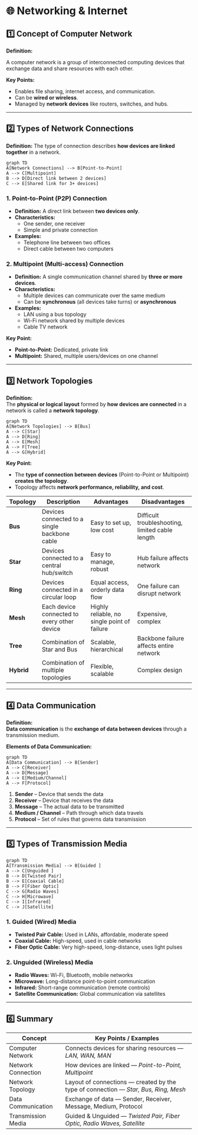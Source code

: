 # 🌐 Networking & Internet

## 1️⃣ Concept of Computer Network

**Definition:**

A computer network is a group of interconnected computing devices that exchange data and share resources with each other.

**Key Points:**
- Enables file sharing, internet access, and communication.  
- Can be **wired or wireless**.  
- Managed by **network devices** like routers, switches, and hubs.

---

## 2️⃣ Types of Network Connections

**Definition:** The type of connection describes **how devices are linked together** in a network.  


```mermaid 
graph TD
A[Network Connections] --> B[Point-to-Point]
A --> C[Multipoint]
B --> D[Direct link between 2 devices]
C --> E[Shared link for 3+ devices]
```


### **1. Point-to-Point (P2P) Connection**
- **Definition:** A direct link between **two devices only**.  
- **Characteristics:**  
  - One sender, one receiver  
  - Simple and private connection  
- **Examples:**  
  - Telephone line between two offices  
  - Direct cable between two computers  

### **2. Multipoint (Multi-access) Connection**
- **Definition:** A single communication channel shared by **three or more devices**.  
- **Characteristics:**  
  - Multiple devices can communicate over the same medium  
  - Can be **synchronous** (all devices take turns) or **asynchronous**  
- **Examples:**  
  - LAN using a bus topology  
  - Wi-Fi network shared by multiple devices  
  - Cable TV network  

**Key Point:**  
- **Point-to-Point:** Dedicated, private link  
- **Multipoint:** Shared, multiple users/devices on one channel  

---





## 3️⃣ Network Topologies

**Definition:**  
The **physical or logical layout** formed by **how devices are connected** in a network is called a **network topology**.


```mermaid 
graph TD
A[Network Topologies] --> B[Bus]
A --> C[Star]
A --> D[Ring]
A --> E[Mesh]
A --> F[Tree]
A --> G[Hybrid]
```

**Key Point:**  
- The **type of connection between devices** (Point-to-Point or Multipoint) **creates the topology**.  
- Topology affects **network performance, reliability, and cost**.

| **Topology** | **Description** | **Advantages** | **Disadvantages** |
|--------------|----------------|----------------|-----------------|
| **Bus** | Devices connected to a single backbone cable | Easy to set up, low cost | Difficult troubleshooting, limited cable length |
| **Star** | Devices connected to a central hub/switch | Easy to manage, robust | Hub failure affects network |
| **Ring** | Devices connected in a circular loop | Equal access, orderly data flow | One failure can disrupt network |
| **Mesh** | Each device connected to every other device | Highly reliable, no single point of failure | Expensive, complex |
| **Tree** | Combination of Star and Bus | Scalable, hierarchical | Backbone failure affects entire network |
| **Hybrid** | Combination of multiple topologies | Flexible, scalable | Complex design |

---





## 4️⃣ Data Communication

**Definition:**  
**Data communication** is the **exchange of data between devices** through a transmission medium.

**Elements of Data Communication:**


```mermaid 
graph TD
A[Data Communication] --> B[Sender]
A --> C[Receiver]
A --> D[Message]
A --> E[Medium/Channel]
A --> F[Protocol]
```
1. **Sender** – Device that sends the data  
2. **Receiver** – Device that receives the data  
3. **Message** – The actual data to be transmitted  
4. **Medium / Channel** – Path through which data travels  
5. **Protocol** – Set of rules that governs data transmission  

---

## 5️⃣ Types of Transmission Media

```mermaid 
graph TD
A[Transmission Media] --> B[Guided ]
A --> C[Unguided ]
B --> D[Twisted Pair]
B --> E[Coaxial Cable]
B --> F[Fiber Optic]
C --> G[Radio Waves]
C --> H[Microwave]
C --> I[Infrared]
C --> J[Satellite]
```

### **1. Guided (Wired) Media**
- **Twisted Pair Cable:** Used in LANs, affordable, moderate speed  
- **Coaxial Cable:** High-speed, used in cable networks  
- **Fiber Optic Cable:** Very high-speed, long-distance, uses light pulses  

### **2. Unguided (Wireless) Media**
- **Radio Waves:** Wi-Fi, Bluetooth, mobile networks  
- **Microwave:** Long-distance point-to-point communication  
- **Infrared:** Short-range communication (remote controls)  
- **Satellite Communication:** Global communication via satellites  

---

## 6️⃣ Summary

| **Concept** | **Key Points / Examples** |
|-------------|---------------------------|
| Computer Network | Connects devices for sharing resources — *LAN, WAN, MAN* |
| Network Connection | How devices are linked — *Point-to-Point, Multipoint* |
| Network Topology | Layout of connections — created by the type of connection — *Star, Bus, Ring, Mesh* |
| Data Communication | Exchange of data — Sender, Receiver, Message, Medium, Protocol |
| Transmission Media | Guided & Unguided — *Twisted Pair, Fiber Optic, Radio Waves, Satellite* |

